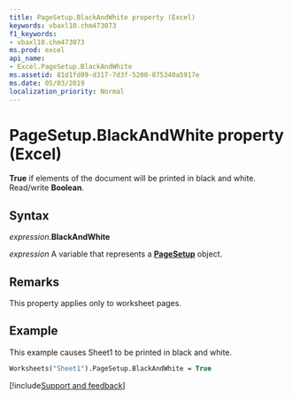 ```yaml
---
title: PageSetup.BlackAndWhite property (Excel)
keywords: vbaxl10.chm473073
f1_keywords:
- vbaxl10.chm473073
ms.prod: excel
api_name:
- Excel.PageSetup.BlackAndWhite
ms.assetid: 81d1fd09-d317-7d3f-5200-875340a5917e
ms.date: 05/03/2019
localization_priority: Normal
---
```



# PageSetup.BlackAndWhite property (Excel)

**True** if elements of the document will be printed in black and white. Read/write **Boolean**.


## Syntax

_expression_.**BlackAndWhite**

_expression_ A variable that represents a **[PageSetup](Excel.PageSetup.md)** object.


## Remarks

This property applies only to worksheet pages.


## Example

This example causes Sheet1 to be printed in black and white.

```vb
Worksheets("Sheet1").PageSetup.BlackAndWhite = True
```




[!include[Support and feedback](~/includes/feedback-boilerplate.md)]
